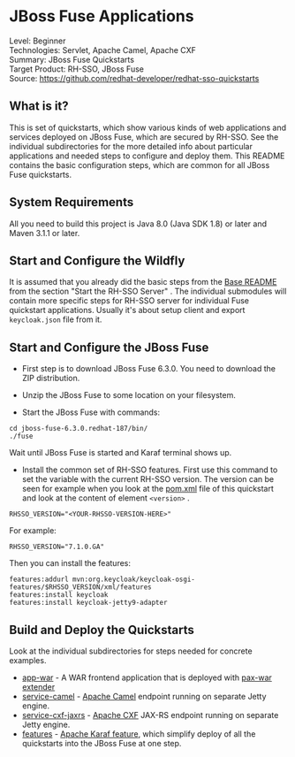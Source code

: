 JBoss Fuse Applications
=======================

Level: Beginner  
Technologies: Servlet, Apache Camel, Apache CXF  
Summary: JBoss Fuse Quickstarts  
Target Product: RH-SSO, JBoss Fuse  
Source: <https://github.com/redhat-developer/redhat-sso-quickstarts>  


What is it?
-----------

This is set of quickstarts, which show various kinds of web applications and services deployed on JBoss Fuse, which are secured by RH-SSO. See the individual subdirectories
for the more detailed info about particular applications and needed steps to configure and deploy them. This README contains the basic configuration steps, which 
are common for all JBoss Fuse quickstarts.


System Requirements
-------------------

All you need to build this project is Java 8.0 (Java SDK 1.8) or later and Maven 3.1.1 or later.

Start and Configure the Wildfly
-------------------------------

It is assumed that you already did the basic steps from the [Base README](../README.md) from the section "Start the RH-SSO Server" .
The individual submodules will contain more specific steps for RH-SSO server for individual Fuse quickstart applications. Usually it's about setup client 
and export `keycloak.json` file from it.
 
Start and Configure the JBoss Fuse
----------------------------------

* First step is to download JBoss Fuse 6.3.0. You need to download the ZIP distribution.
 
* Unzip the JBoss Fuse to some location on your filesystem.

* Start the JBoss Fuse with commands:
````
cd jboss-fuse-6.3.0.redhat-187/bin/
./fuse
````
Wait until JBoss Fuse is started and Karaf terminal shows up.

* Install the common set of RH-SSO features. First use this command to set the variable with the current RH-SSO version. The version can be seen
for example when you look at the [pom.xml](pom.xml) file of this quickstart and look at the content of element `<version>` .
````
RHSSO_VERSION="<YOUR-RHSSO-VERSION-HERE>"
````
For example:
````
RHSSO_VERSION="7.1.0.GA"
````
Then you can install the features:
````
features:addurl mvn:org.keycloak/keycloak-osgi-features/$RHSSO_VERSION/xml/features
features:install keycloak
features:install keycloak-jetty9-adapter
````



Build and Deploy the Quickstarts
--------------------------------

Look at the individual subdirectories for steps needed for concrete examples.

* [app-war](app-war/README.md) - A WAR frontend application that is deployed with [pax-war extender](https://ops4j1.jira.com/wiki/display/ops4j/Pax+Web+Extender+-+War)
* [service-camel](service-camel/README.md) - [Apache Camel](http://camel.apache.org/) endpoint running on separate Jetty engine.
* [service-cxf-jaxrs](service-cxf-jaxrs/README.md) - [Apache CXF](http://cxf.apache.org/) JAX-RS endpoint running on separate Jetty engine.
* [features](features/README.md) - [Apache Karaf feature](https://karaf.apache.org/manual/latest-2.x/users-guide/provisioning.html), which simplify deploy of all the quickstarts into the JBoss Fuse at one step.
